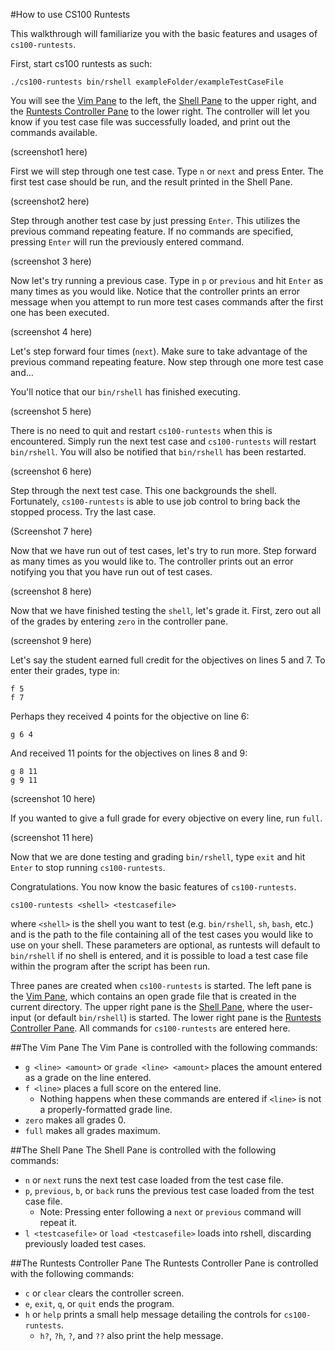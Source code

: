 #How to use CS100 Runtests

This walkthrough will familiarize you with the basic features and usages of ``cs100-runtests``.

First, start cs100 runtests as such:
```
./cs100-runtests bin/rshell exampleFolder/exampleTestCaseFile
```

You will see the [Vim Pane](#the-vim-pane) to the left, the [Shell Pane](#the-shell-pane) to the upper right, and the [Runtests Controller Pane](#the-runtest-controller-pane) to the lower right. 
The controller will let you know if you test case file was successfully loaded, and print out the commands available.

(screenshot1 here)

First we will step through one test case. Type ``n`` or ``next`` and press Enter. 
The first test case should be run, and the result printed in the Shell Pane.

(screenshot2 here)

Step through another test case by just pressing ``Enter``. 
This utilizes the previous command repeating feature. 
If no commands are specified, pressing ``Enter`` will run the previously entered command.

(screenshot 3 here)

Now let's try running a previous case. 
Type in ``p`` or ``previous`` and hit ``Enter`` as many times as you would like. 
Notice that the controller prints an error message when you attempt to run more test cases commands after the first one has been executed.

(screenshot 4 here)

Let's step forward four times (``next``). Make sure to take advantage of the previous command repeating feature. 
Now step through one more test case and...

You'll notice that our ``bin/rshell`` has finished executing. 

(screenshot 5 here)

There is no need to quit and restart ``cs100-runtests`` when this is encountered. 
Simply run the next test case and ``cs100-runtests`` will restart ``bin/rshell``. 
You will also be notified that ``bin/rshell`` has been restarted.

(screenshot 6 here)

Step through the next test case. This one backgrounds the shell.
Fortunately, ``cs100-runtests`` is able to use job control to bring back the stopped process. Try the last case.

(Screenshot 7 here)

Now that we have run out of test cases, let's try to run more. 
Step forward as many times as you would like to. The controller prints out an error notifying you that you have run out of test cases.

(screenshot 8 here)

Now that we have finished testing the ``shell``, let's grade it. First, zero out all of the grades by entering ``zero`` in the controller pane. 

(screenshot 9 here)

Let's say the student earned full credit for the objectives on lines 5 and 7.
To enter their grades, type in:
```
f 5
f 7
```
Perhaps they received 4 points for the objective on line 6:
```
g 6 4
```
And received 11 points for the objectives on lines 8 and 9:
```
g 8 11
g 9 11
```
(screenshot 10 here)

If you wanted to give a full grade for every objective on every line, run ``full``.

(screenshot 11 here)

Now that we are done testing and grading ``bin/rshell``, type ``exit`` and hit ``Enter`` to stop running ``cs100-runtests``.

Congratulations. You now know the basic features of ``cs100-runtests``.


```
cs100-runtests <shell> <testcasefile>
```
where ``<shell>`` is the shell you want to test (e.g. ``bin/rshell``, ``sh``, ``bash``, etc.) and <testcasefile> is the path to the file containing all of the test cases you would like to use on your shell.
These parameters are optional, as runtests will default to ``bin/rshell`` if no shell is entered, and it is possible to load a test case file within the program after the script has been run.

Three panes are created when ``cs100-runtests`` is started.
The left pane is the [Vim Pane](#the-vim-pane), which contains an open grade file that is created in the current directory. 
The upper right pane is the [Shell Pane](#the-shell-pane), where the user-input <shell> (or default ``bin/rshell``) is started.
The lower right pane is the [Runtests Controller Pane](#the-runtests-controller-pane). All commands for ``cs100-runtests`` are entered here.

##The Vim Pane
The Vim Pane is controlled with the following commands:
* ``g <line> <amount>`` or ``grade <line> <amount>`` places the amount entered as a grade on the line entered.
* ``f <line>`` places a full score on the entered line. 
  * Nothing happens when these commands are entered if ``<line>`` is not a properly-formatted grade line.
* ``zero`` makes all grades 0.
* ``full`` makes all grades maximum.

##The Shell Pane
The Shell Pane is controlled with the following commands:
* ``n`` or ``next`` runs the next test case loaded from the test case file.
* ``p``, ``previous``, ``b``, or ``back`` runs the previous test case loaded from the test case file.
  * Note: Pressing enter following a ``next`` or ``previous`` command will repeat it.
* ``l <testcasefile>`` or ``load <testcasefile>`` loads <testcasefile> into rshell, discarding previously loaded test cases.

##The Runtests Controller Pane
The Runtests Controller Pane is controlled with the following commands:
* ``c`` or ``clear`` clears the controller screen.
* ``e``, ``exit``, ``q``, or ``quit`` ends the program.
* ``h`` or ``help`` prints a small help message detailing the controls for ``cs100-runtests``.
  * ``h?``, ``?h``, ``?``, and ``??`` also print the help message.

